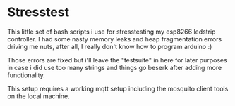 # Stresstest

This little set of bash scripts i use for stresstesting my esp8266 ledstrip controller.
I had some nasty memory leaks and heap fragmentation errors driving me nuts, after all, I really don't know how to program arduino :)

Those errors are fixed but i'll leave the "testsuite" in here for later purposes in case i did use too many strings and things go beserk after adding more functionality.

This setup requires a working mqtt setup including the mosquito client tools on the local machine.


